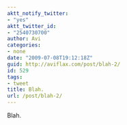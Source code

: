 ```yaml
---
aktt_notify_twitter:
- "yes"
aktt_twitter_id:
- "2540730700"
author: Avi
categories:
- none
date: "2009-07-08T19:12:18Z"
guid: http://aviflax.com/post/blah-2/
id: 529
tags:
- tweet
title: Blah.
url: /post/blah-2/
---
```

Blah.